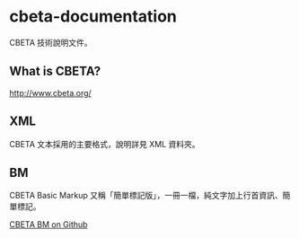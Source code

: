 # cbeta-documentation

CBETA 技術說明文件。

## What is CBETA?

http://www.cbeta.org/

## XML

CBETA 文本採用的主要格式，說明詳見 XML 資料夾。

## BM

CBETA Basic Markup 又稱「簡單標記版」，一冊一檔，純文字加上行首資訊、簡單標記。

[CBETA BM on Github](https://github.com/mahawu/BM_u8)